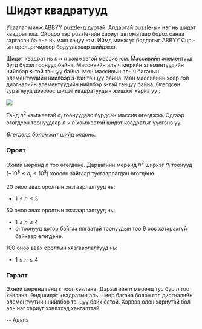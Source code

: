 Шидэт квадратууд
================
Ухаалаг минж ABBYY puzzle-д дуртай. Алдартай puzzle-ын нэг нь шидэт квадрат юм. Ойрдоо тэр puzzle-ийн хариуг автоматаар бодох санаа гаргасан ба энэ нь маш хэцүү юм. Иймд минж уг бодлогыг ABBYY Cup - ын оролцогчидоор бодуулахаар шийджээ.

Шидэт квадрат нь $n × n$ хэмжээтэй массив юм. Массивийн элементүүд бүгд бүхэл тоонууд байна. Массивийн аль ч мөрийн элементүүдийн нийлбэр $s$-тэй тэнцүү байна. Мөн массивын аль ч баганын элементүүдийн нийлбэр $s$-тэй тэнцүү байна. Мөн массивийн хоёр гол диогналийн элементүүдийн нийлбэр $s$-тэй тэнцүү байна. Өгөгдсөн зурагнууд дээрээс шидэт квадратуудын жишээг харна уу :

![][1]

Танд $n^2$ хэмжээтэй $a_i$ тоонуудаас бүрдсэн массив өгөгджээ. Эдгээр өгөгдсөн тоонуудаар $n × n$ хэмжээтэй шидэт квадратыг үүсгэнэ үү.

*Өгөгдөлд боломжит шийд олдоно.*


### Оролт
Эхний мөрөнд $n$ тоо өгөгдөнө. Дараагийн мөрөнд $n^2$ ширхэг $a_i$ тоонууд ($-10^8 ≤ a_i ≤ 10^8$) хоосон зайгаар тусгаарлагдан өгөгдөнө.

$20$ оноо авах оролтын хязгаарлалтууд нь:

 - $1 ≤ n ≤ 3$

$50$ оноо авах оролтын хязгаарлалтууд нь:

 - $1 ≤ n ≤ 4$
 - $a_i$ тоонууд дотор байгаа ялгаатай тоонуудын тоо $9$ оос хэтэрэхгүй байхаар өгөгдөнө.

$100$ оноо авах оролтын хязгаарлалтууд нь:

 - $1 ≤ n ≤ 4$


### Гаралт
Эхний мөрөнд ганц $s$ тоог хэвлэнэ. Дараагийн $n$ мөрөнд тус бүр $n$ тоо хэвлэнэ.
Энд шидэт квадратын аль ч мөр багана болон гол диогналийн элементүүтийн нийлбэр тэнцүү байх ёстой. Хэрвээ олон хариутай бол аль нэг хариуг хэвлэхэд хангалттай.

  [1]: http://espresso.codeforces.com/0f8d0ef5e837486a3abad8faab11214ac7fdd6a5.png
  
-- Адъяа
